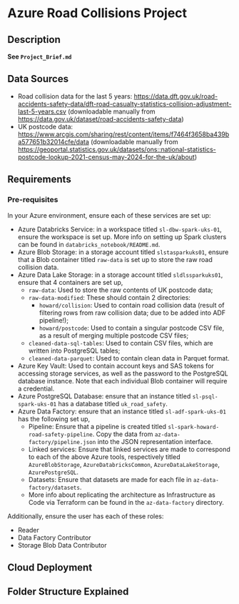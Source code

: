 # Azure Road Collisions Project

## Description

**See `Project_Brief.md`**

## Data Sources

- Road collision data for the last 5 years: https://data.dft.gov.uk/road-accidents-safety-data/dft-road-casualty-statistics-collision-adjustment-last-5-years.csv (downloadable manually from https://data.gov.uk/dataset/road-accidents-safety-data)
- UK postcode data: https://www.arcgis.com/sharing/rest/content/items/f7464f3658ba439ba577651b32014cfe/data (downloadable manually from https://geoportal.statistics.gov.uk/datasets/ons::national-statistics-postcode-lookup-2021-census-may-2024-for-the-uk/about)

## Requirements

### Pre-requisites

In your Azure environment, ensure each of these services are set up:

- Azure Databricks Service: in a workspace titled `sl-dbw-spark-uks-01`, ensure the workspace is set up. More info on setting up Spark clusters can be found in `databricks_notebook/README.md`.
- Azure Blob Storage: in a storage account titled `slstasparkuks01`, ensure that a Blob container titled `raw-data` is set up to store the raw road collision data.
- Azure Data Lake Storage: in a storage account titled `sldlssparkuks01`, ensure that 4 containers are set up,
    - `raw-data`: Used to store the raw contents of UK postcode data;
    - `raw-data-modified`: These should contain 2 directories:
        - `howard/collision`: Used to contain road collision data (result of filtering rows from raw collision data; due to be added into ADF pipeline!);
        - `howard/postcode`: Used to contain a singular postcode CSV file, as a result of merging multiple postcode CSV files;
    - `cleaned-data-sql-tables`: Used to contain CSV files, which are written into PostgreSQL tables;
    - `cleaned-data-parquet`: Used to contain clean data in Parquet format.
- Azure Key Vault: Used to contain account keys and SAS tokens for accessing storage services, as well as the password to the PostgreSQL database instance. Note that each individual Blob container will require a credential.
- Azure PostgreSQL Database: ensure that an instance titled `sl-psql-spark-uks-01` has a database titled `uk_road_safety`.
- Azure Data Factory: ensure that an instance titled `sl-adf-spark-uks-01` has the following set up,
    - Pipeline: Ensure that a pipeline is created titled `sl-spark-howard-road-safety-pipeline`. Copy the data from `az-data-factory/pipeline.json` into the JSON representation interface.
    - Linked services: Ensure that linked services are made to correspond to each of the above Azure tools, respectively titled `AzureBlobStorage`, `AzureDatabricksCommon`, `AzureDataLakeStorage`, `AzurePostgreSQL`.
    - Datasets: Ensure that datasets are made for each file in `az-data-factory/datasets`.
    - More info about replicating the architecture as Infrastructure as Code via Terraform can be found in the `az-data-factory` directory.

Additionally, ensure the user has each of these roles:
- Reader
- Data Factory Contributor
- Storage Blob Data Contributor

## Cloud Deployment

## Folder Structure Explained